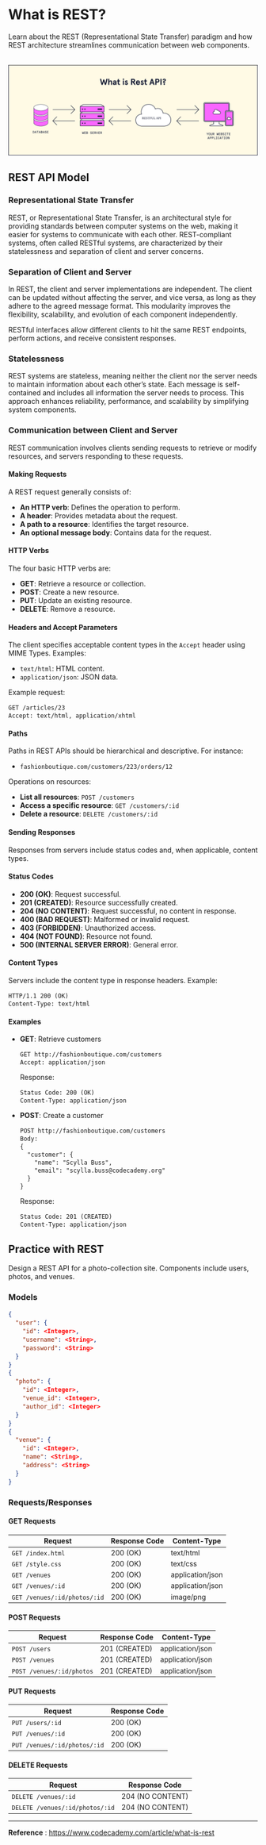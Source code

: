 # What is REST?

Learn about the REST (Representational State Transfer) paradigm and how REST architecture streamlines communication between web components.

<br>
<img src="https://raw.githubusercontent.com/Codecademy/articles/0b631b51723fbb3cc652ef5f009082aa71916e63/images/rest_api.svg" />
<br>

## REST API Model

### Representational State Transfer
REST, or Representational State Transfer, is an architectural style for providing standards between computer systems on the web, making it easier for systems to communicate with each other. REST-compliant systems, often called RESTful systems, are characterized by their statelessness and separation of client and server concerns.

### Separation of Client and Server
In REST, the client and server implementations are independent. The client can be updated without affecting the server, and vice versa, as long as they adhere to the agreed message format. This modularity improves the flexibility, scalability, and evolution of each component independently.

RESTful interfaces allow different clients to hit the same REST endpoints, perform actions, and receive consistent responses.

### Statelessness
REST systems are stateless, meaning neither the client nor the server needs to maintain information about each other’s state. Each message is self-contained and includes all information the server needs to process. This approach enhances reliability, performance, and scalability by simplifying system components.

### Communication between Client and Server
REST communication involves clients sending requests to retrieve or modify resources, and servers responding to these requests.

#### Making Requests
A REST request generally consists of:
- **An HTTP verb**: Defines the operation to perform.
- **A header**: Provides metadata about the request.
- **A path to a resource**: Identifies the target resource.
- **An optional message body**: Contains data for the request.

#### HTTP Verbs
The four basic HTTP verbs are:
- **GET**: Retrieve a resource or collection.
- **POST**: Create a new resource.
- **PUT**: Update an existing resource.
- **DELETE**: Remove a resource.

#### Headers and Accept Parameters
The client specifies acceptable content types in the `Accept` header using MIME Types. Examples:
- `text/html`: HTML content.
- `application/json`: JSON data.

Example request:
```http
GET /articles/23
Accept: text/html, application/xhtml
```

#### Paths
Paths in REST APIs should be hierarchical and descriptive. For instance:
- `fashionboutique.com/customers/223/orders/12`

Operations on resources:
- **List all resources**: `POST /customers`
- **Access a specific resource**: `GET /customers/:id`
- **Delete a resource**: `DELETE /customers/:id`

#### Sending Responses
Responses from servers include status codes and, when applicable, content types.

#### Status Codes
- **200 (OK)**: Request successful.
- **201 (CREATED)**: Resource successfully created.
- **204 (NO CONTENT)**: Request successful, no content in response.
- **400 (BAD REQUEST)**: Malformed or invalid request.
- **403 (FORBIDDEN)**: Unauthorized access.
- **404 (NOT FOUND)**: Resource not found.
- **500 (INTERNAL SERVER ERROR)**: General error.

#### Content Types
Servers include the content type in response headers. Example:
```http
HTTP/1.1 200 (OK)
Content-Type: text/html
```

#### Examples
- **GET**: Retrieve customers
  ```http
  GET http://fashionboutique.com/customers
  Accept: application/json
  ```
  Response:
  ```http
  Status Code: 200 (OK)
  Content-Type: application/json
  ```
- **POST**: Create a customer
  ```http
  POST http://fashionboutique.com/customers
  Body:
  {
    "customer": {
      "name": "Scylla Buss",
      "email": "scylla.buss@codecademy.org"
    }
  }
  ```
  Response:
  ```http
  Status Code: 201 (CREATED)
  Content-Type: application/json
  ```

## Practice with REST
Design a REST API for a photo-collection site. Components include users, photos, and venues.

### Models
```json
{
  "user": {
    "id": <Integer>,
    "username": <String>,
    "password": <String>
  }
}
{
  "photo": {
    "id": <Integer>,
    "venue_id": <Integer>,
    "author_id": <Integer>
  }
}
{
  "venue": {
    "id": <Integer>,
    "name": <String>,
    "address": <String>
  }
}
```

### Requests/Responses

#### GET Requests

| Request                                   | Response Code | Content-Type       |
|------------------------------------------|---------------|--------------------|
| `GET /index.html`                        | 200 (OK)      | text/html          |
| `GET /style.css`                         | 200 (OK)      | text/css           |
| `GET /venues`                            | 200 (OK)      | application/json   |
| `GET /venues/:id`                        | 200 (OK)      | application/json   |
| `GET /venues/:id/photos/:id`             | 200 (OK)      | image/png          |

#### POST Requests

| Request                                   | Response Code | Content-Type       |
|------------------------------------------|---------------|--------------------|
| `POST /users`                            | 201 (CREATED) | application/json   |
| `POST /venues`                           | 201 (CREATED) | application/json   |
| `POST /venues/:id/photos`                | 201 (CREATED) | application/json   |

#### PUT Requests

| Request                                   | Response Code |
|------------------------------------------|---------------|
| `PUT /users/:id`                         | 200 (OK)      |
| `PUT /venues/:id`                        | 200 (OK)      |
| `PUT /venues/:id/photos/:id`             | 200 (OK)      |

#### DELETE Requests

| Request                                   | Response Code |
|------------------------------------------|---------------|
| `DELETE /venues/:id`                     | 204 (NO CONTENT) |
| `DELETE /venues/:id/photos/:id`          | 204 (NO CONTENT) |

---


**Reference** : <a href="https://www.codecademy.com/article/what-is-rest">https://www.codecademy.com/article/what-is-rest</a>

